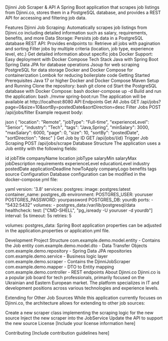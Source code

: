 Djinni Job Scraper & API
A Spring Boot application that scrapes job listings from Djinni.co, stores them in a PostgreSQL database, and provides a REST API for accessing and filtering job data.

Features
Djinni Job Scraping: Automatically scrapes job listings from Djinni.co including detailed information such as salary, requirements, benefits, and more
Data Storage: Persists job data in a PostgreSQL database
REST API: Provides endpoints to:
Retrieve all jobs with pagination and sorting
Filter jobs by multiple criteria (location, job type, experience level, etc.)
Get detailed information about specific jobs
Docker Support: Easy deployment with Docker Compose
Tech Stack
Java with Spring Boot
Spring Data JPA for database operations
Jsoup for web scraping
PostgreSQL for data storage
Docker and Docker Compose for containerization
Lombok for reducing boilerplate code
Getting Started
Prerequisites
Java 17 or higher
Docker and Docker Compose
Maven
Setup and Running
Clone the repository:
bash
git clone <your-repository-url>
cd <project-folder>
Start the PostgreSQL database with Docker Compose:
bash
docker-compose up -d
Build and run the application:
bash
./mvnw spring-boot:run
The application will be available at http://localhost:8080
API Endpoints
Get All Jobs
GET /api/jobs?page=0&size=10&sortBy=postedDate&sortDirection=desc
Filter Jobs
POST /api/jobs/filter
Example request body:

json
{
  "location": "Remote",
  "jobType": "Full-time",
  "experienceLevel": "Senior",
  "industry": "Tech",
  "tags": "Java,Spring",
  "minSalary": 3000,
  "maxSalary": 6000,
  "page": 0,
  "size": 10,
  "sortBy": "postedDate",
  "sortDirection": "desc"
}
Get Job by ID
GET /api/jobs/{id}
Trigger Job Scraping
POST /api/jobs/scrape
Database Structure
The application uses a Job entity with the following fields:

id
jobTitle
companyName
location
jobType
salaryMin
salaryMax
jobDescription
requirements
experienceLevel
educationLevel
industry
postedDate
applicationDeadline
howToApply
companyLogo
benefits
tags
source
Configuration
Database configuration can be modified in the docker-compose.yml file:

yaml
version: '3.8'
services:
  postgres:
    image: postgres:latest
    container_name: postgres_db
    environment:
      POSTGRES_USER: youruser
      POSTGRES_PASSWORD: yourpassword
      POSTGRES_DB: yourdb
    ports:
      - "5432:5432"
    volumes:
      - postgres_data:/var/lib/postgresql/data
    healthcheck:
      test: ["CMD-SHELL", "pg_isready -U youruser -d yourdb"]
      interval: 5s
      timeout: 5s
      retries: 5

volumes:
  postgres_data:
Spring Boot application properties can be adjusted in the application.properties or application.yml file.

Development
Project Structure
com.example.demo.model.entity - Contains the Job entity
com.example.demo.model.dto - Data Transfer Objects
com.example.demo.repository - Spring Data JPA repositories
com.example.demo.service - Business logic layer
com.example.demo.scraper - Contains the DjinniJobScraper
com.example.demo.mapper - DTO to Entity mapping
com.example.demo.controller - REST endpoints
About Djinni.co
Djinni.co is a popular job board for tech professionals, primarily focused on the Ukrainian and Eastern European market. The platform specializes in IT and development positions across various technologies and experience levels.

Extending for Other Job Sources
While this application currently focuses on Djinni.co, the architecture allows for extending to other job sources:

Create a new scraper class implementing the scraping logic for the new source
Inject the new scraper into the JobService
Update the API to support the new source
License
[Include your license information here]

Contributing
[Include contribution guidelines here]

